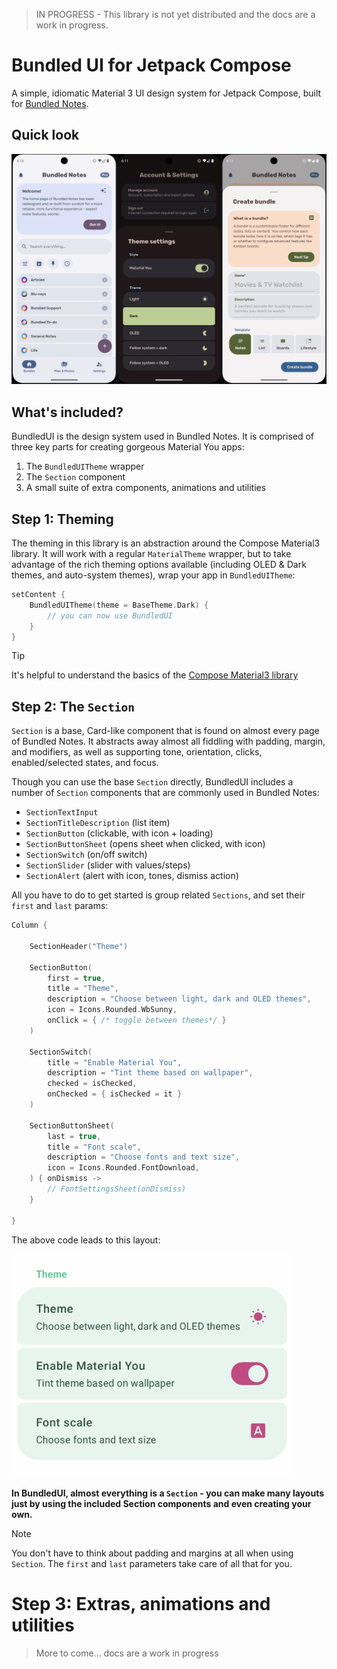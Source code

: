 > IN PROGRESS - This library is not yet distributed and the docs are a work in progress.

# Bundled UI for Jetpack Compose

A simple, idiomatic Material 3 UI design system for Jetpack Compose,
built for
[Bundled Notes](https://play.google.com/store/apps/details?id=com.xaviertobin.noted).

## Quick look

<!-- ![Basic italics usage example](images/home_page.png) -->

<img src="images/all.png"  alt="Screenshots of the library being used in Bundled Notes"/>

## What's included?

BundledUI is the design system used in Bundled Notes. It is comprised of three key parts for creating gorgeous Material You apps:
1. The `BundledUITheme` wrapper
2. The `Section` component
3. A small suite of extra components, animations and utilities

## Step 1: Theming

The theming in this library is an abstraction around the Compose Material3 library. It will work with a
regular `MaterialTheme` wrapper, but to take advantage of the rich theming options available (including
OLED & Dark themes, and auto-system themes), wrap your app in `BundledUITheme`:

```kotlin
setContent {
    BundledUITheme(theme = BaseTheme.Dark) {
        // you can now use BundledUI
    }
}
```

> [!TIP]
> It's helpful to understand the basics of
> the [Compose Material3 library](https://developer.android.com/develop/ui/compose/designsystems/material3)

## Step 2: The `Section`

`Section` is a base, Card-like component that is found on almost every page of
Bundled Notes. It abstracts away almost all fiddling with padding, margin, and
modifiers, as well as supporting tone, orientation, clicks, enabled/selected states, and focus.

Though you can use the base `Section` directly, BundledUI includes a
number of `Section` components that are commonly used in Bundled Notes:

- `SectionTextInput`
- `SectionTitleDescription` (list item)
- `SectionButton` (clickable, with icon + loading)
- `SectionButtonSheet` (opens sheet when clicked, with icon)
- `SectionSwitch` (on/off switch)
- `SectionSlider` (slider with values/steps)
- `SectionAlert` (alert with icon, tones, dismiss action)

All you have to do to get started is group related `Sections`, and set their
`first` and `last` params:

```kotlin
Column {

    SectionHeader("Theme")

    SectionButton(
        first = true,
        title = "Theme",
        description = "Choose between light, dark and OLED themes",
        icon = Icons.Rounded.WbSunny,
        onClick = { /* toggle between themes*/ }
    )

    SectionSwitch(
        title = "Enable Material You",
        description = "Tint theme based on wallpaper",
        checked = isChecked,
        onChecked = { isChecked = it }
    )

    SectionButtonSheet(
        last = true,
        title = "Font scale",
        description = "Choose fonts and text size",
        icon = Icons.Rounded.FontDownload,
    ) { onDismiss ->
        // FontSettingsSheet(onDismiss)
    }

}
```

The above code leads to this layout:

<img src="images/sections_basic.png" alt="Basic italics usage example" width="450px" >

__In BundledUI, almost everything is a `Section` - you can make many layouts just by using
the included Section components and even creating your own.__

> [!NOTE]
> You don't have to think about padding and margins at all when
> using `Section`. The `first` and `last` parameters take care of all that for
> you.

# Step 3: Extras, animations and utilities

> More to come... docs are a work in progress

